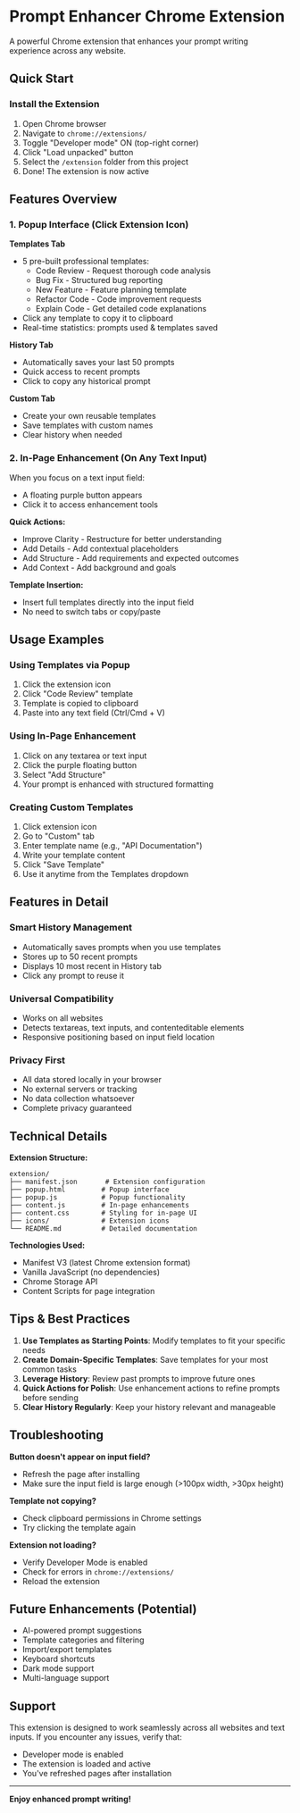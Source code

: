 # Prompt Enhancer Chrome Extension

A powerful Chrome extension that enhances your prompt writing experience across any website.

## Quick Start

### Install the Extension

1. Open Chrome browser
2. Navigate to `chrome://extensions/`
3. Toggle "Developer mode" ON (top-right corner)
4. Click "Load unpacked" button
5. Select the `/extension` folder from this project
6. Done! The extension is now active

## Features Overview

### 1. Popup Interface (Click Extension Icon)

**Templates Tab**
- 5 pre-built professional templates:
  - Code Review - Request thorough code analysis
  - Bug Fix - Structured bug reporting
  - New Feature - Feature planning template
  - Refactor Code - Code improvement requests
  - Explain Code - Get detailed code explanations
- Click any template to copy it to clipboard
- Real-time statistics: prompts used & templates saved

**History Tab**
- Automatically saves your last 50 prompts
- Quick access to recent prompts
- Click to copy any historical prompt

**Custom Tab**
- Create your own reusable templates
- Save templates with custom names
- Clear history when needed

### 2. In-Page Enhancement (On Any Text Input)

When you focus on a text input field:
- A floating purple button appears
- Click it to access enhancement tools

**Quick Actions:**
- Improve Clarity - Restructure for better understanding
- Add Details - Add contextual placeholders
- Add Structure - Add requirements and expected outcomes
- Add Context - Add background and goals

**Template Insertion:**
- Insert full templates directly into the input field
- No need to switch tabs or copy/paste

## Usage Examples

### Using Templates via Popup

1. Click the extension icon
2. Click "Code Review" template
3. Template is copied to clipboard
4. Paste into any text field (Ctrl/Cmd + V)

### Using In-Page Enhancement

1. Click on any textarea or text input
2. Click the purple floating button
3. Select "Add Structure"
4. Your prompt is enhanced with structured formatting

### Creating Custom Templates

1. Click extension icon
2. Go to "Custom" tab
3. Enter template name (e.g., "API Documentation")
4. Write your template content
5. Click "Save Template"
6. Use it anytime from the Templates dropdown

## Features in Detail

### Smart History Management
- Automatically saves prompts when you use templates
- Stores up to 50 recent prompts
- Displays 10 most recent in History tab
- Click any prompt to reuse it

### Universal Compatibility
- Works on all websites
- Detects textareas, text inputs, and contenteditable elements
- Responsive positioning based on input field location

### Privacy First
- All data stored locally in your browser
- No external servers or tracking
- No data collection whatsoever
- Complete privacy guaranteed

## Technical Details

**Extension Structure:**
```
extension/
├── manifest.json       # Extension configuration
├── popup.html         # Popup interface
├── popup.js           # Popup functionality
├── content.js         # In-page enhancements
├── content.css        # Styling for in-page UI
├── icons/             # Extension icons
└── README.md          # Detailed documentation
```

**Technologies Used:**
- Manifest V3 (latest Chrome extension format)
- Vanilla JavaScript (no dependencies)
- Chrome Storage API
- Content Scripts for page integration

## Tips & Best Practices

1. **Use Templates as Starting Points**: Modify templates to fit your specific needs
2. **Create Domain-Specific Templates**: Save templates for your most common tasks
3. **Leverage History**: Review past prompts to improve future ones
4. **Quick Actions for Polish**: Use enhancement actions to refine prompts before sending
5. **Clear History Regularly**: Keep your history relevant and manageable

## Troubleshooting

**Button doesn't appear on input field?**
- Refresh the page after installing
- Make sure the input field is large enough (>100px width, >30px height)

**Template not copying?**
- Check clipboard permissions in Chrome settings
- Try clicking the template again

**Extension not loading?**
- Verify Developer Mode is enabled
- Check for errors in `chrome://extensions/`
- Reload the extension

## Future Enhancements (Potential)

- AI-powered prompt suggestions
- Template categories and filtering
- Import/export templates
- Keyboard shortcuts
- Dark mode support
- Multi-language support

## Support

This extension is designed to work seamlessly across all websites and text inputs. If you encounter any issues, verify that:
- Developer mode is enabled
- The extension is loaded and active
- You've refreshed pages after installation

---

**Enjoy enhanced prompt writing!**
